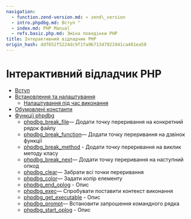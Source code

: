 ```yaml
---
navigation:
  - function.zend-version.md: « zend\_version
  - intro.phpdbg.md: Вступ "
  - index.md: PHP Manual
  - refs.basic.php.md: Зміна поведінки PHP
title: Інтерактивний відладчик PHP
origin_hash: ddf652f5224dc9f1fa9671347921941ca401ea50
---
```

# Інтерактивний відладчик PHP

-   [Вступ](intro.phpdbg.md)
-   [Встановлення та налаштування](phpdbg.setup.md)
    -   [Налаштування під час виконання](phpdbg.configuration.md)
-   [Обумовлені константи](phpdbg.constants.md)
-   [Функції phpdbg](ref.phpdbg.md)
    -   [phpdbg\_break\_file](function.phpdbg-break-file.md)— Додати точку переривання на конкретний рядок файлу
    -   [phpdbg\_break\_function](function.phpdbg-break-function.md)— Додати точку переривання на дзвінок функції
    -   [phpdbg\_break\_method](function.phpdbg-break-method.md) \- Додати точку переривання на виклик методу класу
    -   [phpdbg\_break\_next](function.phpdbg-break-next.md)— Додати точку переривання на наступний опкод
    -   [phpdbg\_clear](function.phpdbg-clear.md)— Забрати всі точки переривання
    -   [phpdbg\_color](function.phpdbg-color.md)— Задати колір елементу
    -   [phpdbg\_end\_oplog](function.phpdbg-end-oplog.md) \- Опис
    -   [phpdbg\_exec](function.phpdbg-exec.md)— Спробувати поставити контекст виконання
    -   [phpdbg\_get\_executable](function.phpdbg-get-executable.md) \- Опис
    -   [phpdbg\_prompt](function.phpdbg-prompt.md)— Встановити запрошення командного рядка
    -   [phpdbg\_start\_oplog](function.phpdbg-start-oplog.md) \- Опис
